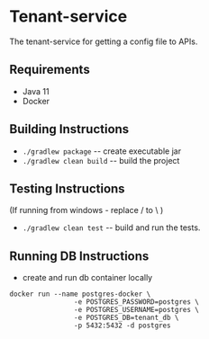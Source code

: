 # Tenant-service
The tenant-service for getting a config file to APIs.

## Requirements

* Java 11
* Docker

## Building Instructions
 * `./gradlew package` -- create executable jar
 * `./gradlew clean build` -- build the project

## Testing Instructions
(If running from windows - replace / to \ )
 * `./gradlew clean test` -- build and run the tests.
 
## Running DB Instructions
* create and run db container locally
```
docker run --name postgres-docker \
                -e POSTGRES_PASSWORD=postgres \
                -e POSTGRES_USERNAME=postgres \
                -e POSTGRES_DB=tenant_db \
                -p 5432:5432 -d postgres
```
